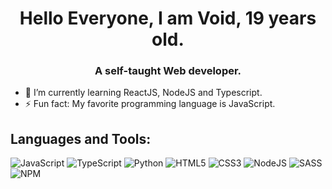 


<h1 align="center">Hello Everyone, I am Void, 19  years old.</h1>
<h3 align="center">A self-taught Web developer.</h3>

- 🌱 I’m currently learning ReactJS, NodeJS and Typescript.
- ⚡ Fun fact: My favorite programming language is JavaScript.

## Languages and Tools:
![JavaScript](https://upload.wikimedia.org/wikipedia/commons/thumb/9/99/Unofficial_JavaScript_logo_2.svg/35px-Unofficial_JavaScript_logo_2.svg.png)
![TypeScript](https://miro.medium.com/max/35/1*mn6bOs7s6Qbao15PMNRyOA.png)
![Python](https://upload.wikimedia.org/wikipedia/commons/thumb/c/c3/Python-logo-notext.svg/35px-Python-logo-notext.svg.png)
![HTML5](https://img.icons8.com/color/35/html-5.png)
![CSS3](https://img.icons8.com/color/35/css3.png)
![NodeJS](https://img.icons8.com/color/35/nodejs.png)
![SASS](https://img.icons8.com/color/35/sass.png)
![NPM](https://img.icons8.com/color/3/npm.png)

